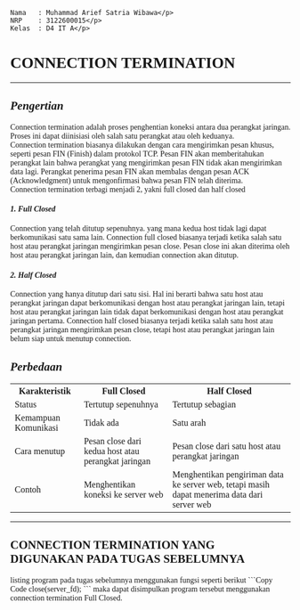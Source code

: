 ```Copy Code
Nama   : Muhammad Arief Satria Wibawa</p>
NRP    : 3122600015</p>
Kelas  : D4 IT A</p>
```

**<h1 style="font-family:bahnschrift;">CONNECTION TERMINATION</h1>**
***

***<h2 style="font-family:bahnschrift;">Pengertian</h2>***
 <div class ="isi" style="font-family:bahnschrift;"> Connection termination adalah proses penghentian koneksi antara dua perangkat jaringan. Proses ini dapat diinisiasi oleh salah satu perangkat atau oleh keduanya. 
 
 <div class ="isi" style="font-family:bahnschrift;">Connection termination biasanya dilakukan dengan cara mengirimkan pesan khusus, seperti pesan FIN (Finish) dalam protokol TCP. Pesan FIN akan memberitahukan perangkat lain bahwa perangkat yang mengirimkan pesan FIN tidak akan mengirimkan data lagi. Perangkat penerima pesan FIN akan membalas dengan pesan ACK (Acknowledgment) untuk mengonfirmasi bahwa pesan FIN telah diterima. 
 
 <div class ="isi" style="font-family:bahnschrift;">Connection termination terbagi menjadi 2, yakni full closed dan half closed

***<h4 style="font-family:bahnschrift;">1. Full Closed</h4>***
 <div class ="isi" style="font-family:bahnschrift;">Connection yang telah ditutup sepenuhnya. yang mana kedua host tidak lagi dapat berkomunikasi satu sama lain. Connection full closed biasanya terjadi ketika salah satu host atau perangkat jaringan mengirimkan pesan close. Pesan close ini akan diterima oleh host atau perangkat jaringan lain, dan kemudian connection akan ditutup.

 ***<h4 style="font-family:bahnschrift;">2. Half Closed</h4>***
 <div class ="isi" style="font-family:bahnschrift;">Connection yang hanya ditutup dari satu sisi. Hal ini berarti bahwa satu host atau perangkat jaringan dapat berkomunikasi dengan host atau perangkat jaringan lain, tetapi host atau perangkat jaringan lain tidak dapat berkomunikasi dengan host atau perangkat jaringan pertama. Connection half closed biasanya terjadi ketika salah satu host atau perangkat jaringan mengirimkan pesan close, tetapi host atau perangkat jaringan lain belum siap untuk menutup connection.

 ***<h2 style="font-family:bahnschrift;">Perbedaan</h2>***
<table style="font-family:bahnschrift;">
<tr>
    <th>Karakteristik</th>
    <th>Full Closed</th>
    <th>Half Closed</th>
</tr>
<tr>
<td>Status</td>
<td>Tertutup sepenuhnya</td>
<td>Tertutup sebagian</td>
</tr>
<tr>
    <td>Kemampuan Komunikasi</td>
    <td>Tidak ada</td>
    <td>Satu arah</td>
</tr>
<tr>
    <td>Cara menutup</td>
    <td>Pesan close dari kedua host atau perangkat jaringan</td>
    <td>Pesan close dari satu host atau perangkat jaringan</td>
</tr>
<tr>
    <td>Contoh</td>
    <td>Menghentikan koneksi ke server web</td>
    <td>Menghentikan pengiriman data ke server web, tetapi masih dapat menerima data dari server web</td>
</tr>
</table>

***

**<h2 style="font-family:bahnschrift;">CONNECTION TERMINATION YANG DIGUNAKAN PADA TUGAS SEBELUMNYA</h2>**
<div class ="isi" style="font-family:bahnschrift;"> listing program pada tugas sebelumnya menggunakan fungsi seperti berikut
```Copy Code
close(server_fd);
```
maka dapat disimpulkan program tersebut menggunakan connection termination Full Closed.